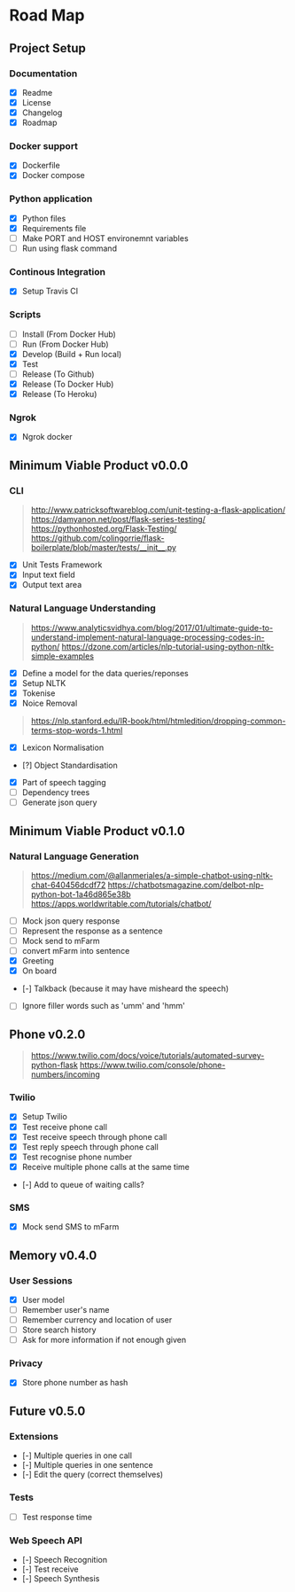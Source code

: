 # Road Map

## Project Setup

### Documentation
- [x] Readme
- [x] License
- [x] Changelog
- [x] Roadmap

### Docker support
- [x] Dockerfile
- [x] Docker compose

### Python application
- [x] Python files
- [x] Requirements file
- [ ] Make PORT and HOST environemnt variables
- [ ] Run using flask command

### Continous Integration
- [x] Setup Travis CI

### Scripts
- [ ] Install (From Docker Hub)
- [ ] Run (From Docker Hub)
- [x] Develop (Build + Run local)
- [x] Test
- [ ] Release (To Github)
- [x] Release (To Docker Hub)
- [x] Release (To Heroku)

### Ngrok
- [x] Ngrok docker

## Minimum Viable Product v0.0.0
 
### CLI
> http://www.patricksoftwareblog.com/unit-testing-a-flask-application/
> https://damyanon.net/post/flask-series-testing/
> https://pythonhosted.org/Flask-Testing/
> https://github.com/colingorrie/flask-boilerplate/blob/master/tests/__init__.py
- [x] Unit Tests Framework
- [x] Input text field
- [x] Output text area 

### Natural Language Understanding
> https://www.analyticsvidhya.com/blog/2017/01/ultimate-guide-to-understand-implement-natural-language-processing-codes-in-python/
> https://dzone.com/articles/nlp-tutorial-using-python-nltk-simple-examples
- [x] Define a model for the data queries/reponses
- [x] Setup NLTK
- [x] Tokenise
- [x] Noice Removal
> https://nlp.stanford.edu/IR-book/html/htmledition/dropping-common-terms-stop-words-1.html
- [x] Lexicon Normalisation
- [?] Object Standardisation
- [x] Part of speech tagging
- [ ] Dependency trees
- [ ] Generate json query

## Minimum Viable Product v0.1.0

### Natural Language Generation
> https://medium.com/@allanmeriales/a-simple-chatbot-using-nltk-chat-640456dcdf72
> https://chatbotsmagazine.com/delbot-nlp-python-bot-1a46d865e38b
> https://apps.worldwritable.com/tutorials/chatbot/
- [ ] Mock json query response
- [ ] Represent the response as a sentence
- [ ] Mock send to mFarm
- [ ] convert mFarm into sentence
- [x] Greeting
- [x] On board
- [-] Talkback (because it may have misheard the speech)
- [ ] Ignore filler words such as 'umm' and 'hmm'

## Phone v0.2.0 
> https://www.twilio.com/docs/voice/tutorials/automated-survey-python-flask
> https://www.twilio.com/console/phone-numbers/incoming

### Twilio
- [x] Setup Twilio
- [x] Test receive phone call
- [x] Test receive speech through phone call
- [x] Test reply speech through phone call
- [x] Test recognise phone number
- [x] Receive multiple phone calls at the same time
- [-] Add to queue of waiting calls?

### SMS
- [x] Mock send SMS to mFarm


## Memory v0.4.0

### User Sessions
- [x] User model
- [ ] Remember user's name
- [ ] Remember currency and location of user 
- [ ] Store search history
- [ ] Ask for more information if not enough given

### Privacy
- [x] Store phone number as hash


## Future v0.5.0


### Extensions
- [-] Multiple queries in one call
- [-] Multiple queries in one sentence
- [-] Edit the query (correct themselves)

### Tests
- [ ] Test response time

### Web Speech API
- [-] Speech Recognition
- [-] Test receive
- [-] Speech Synthesis